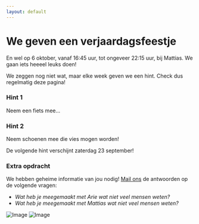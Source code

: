 ```yaml
---
layout: default
---
```


# We geven een verjaardagsfeestje

En wel op 6 oktober, vanaf 16:45 uur, tot ongeveer 22:15 uur, bij Mattias. 
We gaan iets heeeel leuks doen!

We zeggen nog niet wat, maar elke week geven we een hint. Check dus regelmatig deze pagina!

### Hint 1

Neem een fiets mee...

### Hint 2

Neem schoenen mee die vies mogen worden!

De volgende hint verschijnt zaterdag 23 september!

### Extra opdracht

We hebben geheime informatie van jou nodig! [Mail ons](mailto:mata-arie@joostd.nl) de antwoorden op de volgende vragen:

- _Wat heb je meegemaakt met Arie wat niet veel mensen weten?_
- _Wat heb je meegemaakt met Mattias wat niet veel mensen weten?_

![Image](arie2.png) ![Image](matta2.png)
